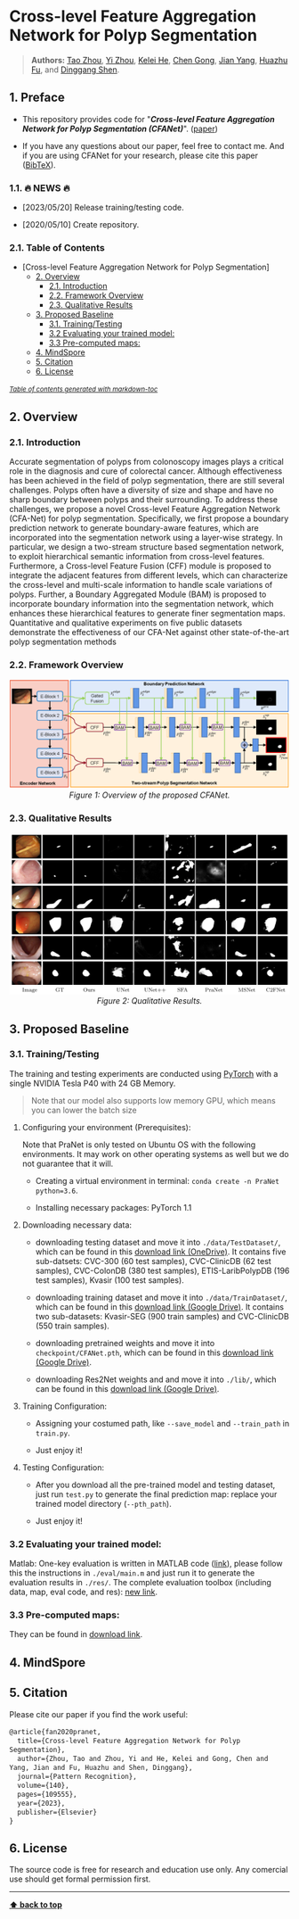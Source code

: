 # Cross-level Feature Aggregation Network for Polyp Segmentation

> **Authors:** 
> [Tao Zhou](https://taozh2017.github.io/),
> [Yi Zhou](https://cse.seu.edu.cn/2021/0303/c23024a362239/page.htm), 
> [Kelei He](https://scholar.google.com/citations?user=0Do_BMIAAAAJ&hl=en), 
> [Chen Gong](https://gcatnjust.github.io/ChenGong/index.html), 
> [Jian Yang](https://scholar.google.com/citations?user=6CIDtZQAAAAJ&hl=en), 
> [Huazhu Fu](http://hzfu.github.io/), and
> [Dinggang Shen](https://scholar.google.com/citations?user=v6VYQC8AAAAJ&hl=en).


## 1. Preface

- This repository provides code for "_**Cross-level Feature Aggregation Network for Polyp Segmentation (CFANet)**_". 
([paper](https://www.sciencedirect.com/science/article/pii/S0031320323002558))

- If you have any questions about our paper, feel free to contact me. And if you are using CFANet for your research, please cite this paper ([BibTeX](#4-citation)).


### 1.1. :fire: NEWS :fire:

- [2023/05/20] Release training/testing code.

- [2020/05/10] Create repository.


### 2.1. Table of Contents

- [Cross-level Feature Aggregation Network for Polyp Segmentation]
  - [2. Overview](#2-overview)
    - [2.1. Introduction](#21-introduction)
    - [2.2. Framework Overview](#22-framework-overview)
    - [2.3. Qualitative Results](#23-qualitative-results)
  - [3. Proposed Baseline](#3-proposed-baseline)
    - [3.1. Training/Testing](#31-trainingtesting)
    - [3.2 Evaluating your trained model:](#32-evaluating-your-trained-model)
    - [3.3 Pre-computed maps:](#33-pre-computed-maps)
  - [4. MindSpore](#4-mindspore)
  - [5. Citation](#5-citation)
  - [6. License](#6-license)

<small><i><a href='http://ecotrust-canada.github.io/markdown-toc/'>Table of contents generated with markdown-toc</a></i></small>

## 2. Overview

### 2.1. Introduction

Accurate segmentation of polyps from colonoscopy images plays a critical role in the diagnosis and cure of colorectal cancer. Although effectiveness has been achieved in the field of polyp segmentation, there are still several challenges. Polyps often have a diversity of size and shape and have no sharp boundary between polyps and their surrounding. To address these challenges, we propose a novel Cross-level Feature Aggregation Network (CFA-Net) for polyp segmentation. Specifically, we first propose a boundary prediction network to generate boundary-aware features, which are incorporated into the segmentation network using a layer-wise strategy. In particular, we design a two-stream structure based segmentation network, to exploit hierarchical semantic information from cross-level features. Furthermore, a Cross-level Feature Fusion (CFF) module is proposed to integrate the adjacent features from different levels, which can characterize the cross-level and multi-scale information to handle scale variations of polyps. Further, a Boundary Aggregated Module (BAM) is proposed to incorporate boundary information into the segmentation network, which enhances these hierarchical features to generate finer segmentation maps. Quantitative and qualitative experiments on five public datasets demonstrate the effectiveness of our CFA-Net against other state-of-the-art polyp segmentation methods

### 2.2. Framework Overview

<p align="center">
    <img src="imgs/framework.png"/> <br />
    <em> 
    Figure 1: Overview of the proposed CFANet.
    </em>
</p>

### 2.3. Qualitative Results

<p align="center">
    <img src="imgs/qualitative_results.png"/> <br />
    <em> 
    Figure 2: Qualitative Results.
    </em>
</p>

## 3. Proposed Baseline

### 3.1. Training/Testing

The training and testing experiments are conducted using [PyTorch](https://github.com/pytorch/pytorch) with 
a single NVIDIA Tesla P40 with 24 GB Memory.

> Note that our model also supports low memory GPU, which means you can lower the batch size


1. Configuring your environment (Prerequisites):
   
    Note that PraNet is only tested on Ubuntu OS with the following environments. 
    It may work on other operating systems as well but we do not guarantee that it will.
    
    + Creating a virtual environment in terminal: `conda create -n PraNet python=3.6`.
    
    + Installing necessary packages: PyTorch 1.1

1. Downloading necessary data:

    + downloading testing dataset and move it into `./data/TestDataset/`, 
    which can be found in this [download link (OneDrive)](https://anu365-my.sharepoint.com/:u:/g/personal/u7248002_anu_edu_au/ESYGBNkhTrJPqW-hq7axGsgBqG50IBcTlrkRnljD9iJuuw?e=1rkTSq). It contains five sub-datsets: CVC-300 (60 test samples), CVC-ClinicDB (62 test samples), CVC-ColonDB (380 test samples), ETIS-LaribPolypDB (196 test samples), Kvasir (100 test samples).
    
    + downloading training dataset and move it into `./data/TrainDataset/`, 
    which can be found in this [download link (Google Drive)](https://drive.google.com/file/d/1hzS21idjQlXnX9oxAgJI8KZzOBaz-OWj/view?usp=sharing). It contains two sub-datasets: Kvasir-SEG (900 train samples) and CVC-ClinicDB (550 train samples).
    
    + downloading pretrained weights and move it into `checkpoint/CFANet.pth`, 
    which can be found in this [download link (Google Drive)](https://drive.google.com/file/d/1pgvgYebjVVm-QZN-VbGdtYmAyccQmKxZ/view?usp=sharing).
    
    + downloading Res2Net weights and and move it into `./lib/`, 
    which can be found in this [download link (Google Drive)](https://drive.google.com/file/d/1_1N-cx1UpRQo7Ybsjno1PAg4KE1T9e5J/view?usp=sharing).
   
1. Training Configuration:

    + Assigning your costumed path, like `--save_model` and `--train_path` in `train.py`.
    
    + Just enjoy it!

1. Testing Configuration:

    + After you download all the pre-trained model and testing dataset, just run `test.py` to generate the final prediction map: 
    replace your trained model directory (`--pth_path`).
    
    + Just enjoy it!

### 3.2 Evaluating your trained model:

Matlab: One-key evaluation is written in MATLAB code ([link](https://drive.google.com/file/d/1_h4_CjD5GKEf7B1MRuzye97H0MXf2GE9/view?usp=sharing)), 
please follow this the instructions in `./eval/main.m` and just run it to generate the evaluation results in `./res/`.
The complete evaluation toolbox (including data, map, eval code, and res): [new link](https://drive.google.com/file/d/1bnlz7nfJ9hhYsMLFSBr9smcI7k7p0pVy/view?usp=sharing). 

### 3.3 Pre-computed maps: 
They can be found in [download link]().


## 4. MindSpore


## 5. Citation

Please cite our paper if you find the work useful: 
    
    @article{fan2020pranet,
      title={Cross-level Feature Aggregation Network for Polyp Segmentation},
      author={Zhou, Tao and Zhou, Yi and He, Kelei and Gong, Chen and Yang, Jian and Fu, Huazhu and Shen, Dinggang},
      journal={Pattern Recognition},
      volume={140},
      pages={109555},
      year={2023},
      publisher={Elsevier}
    }


## 6. License

The source code is free for research and education use only. Any comercial use should get formal permission first.

---

**[⬆ back to top](#0-preface)**
